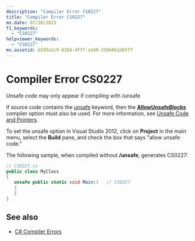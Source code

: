 ```yaml
---
description: "Compiler Error CS0227"
title: "Compiler Error CS0227"
ms.date: 07/20/2015
f1_keywords:
  - "CS0227"
helpviewer_keywords:
  - "CS0227"
ms.assetid: b595a1c9-8204-4ff7-a1d0-258b0b1d6ff7
---
```

# Compiler Error CS0227

Unsafe code may only appear if compiling with /unsafe

If source code contains the [unsafe](../language-reference/keywords/unsafe.md) keyword, then the [**AllowUnsafeBlocks**](../language-reference/compiler-options/language.md#allowunsafeblocks) compiler option must also be used. For more information, see [Unsafe Code and Pointers](../language-reference/unsafe-code.md).

To set the unsafe option in Visual Studio 2012, click on **Project** in the main menu, select the **Build** pane, and check the box that says "allow unsafe code."

The following sample, when compiled without **/unsafe**, generates CS0227:

```csharp
// CS0227.cs
public class MyClass
{
   unsafe public static void Main()   // CS0227
   {
   }
}
```

## See also

- [C# Compiler Errors](../language-reference/compiler-messages/index.md)
